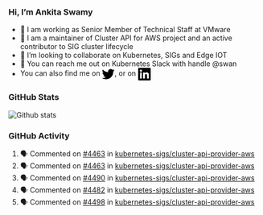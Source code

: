 ### Hi, I’m Ankita Swamy

- 💼 I am working as Senior Member of Technical Staff at VMware
- 👀 I am a maintainer of Cluster API for AWS project and an active contributor to SIG cluster lifecycle
- 💞️ I’m looking to collaborate on Kubernetes, SIGs and Edge IOT
- 💬 You can reach me out on Kubernetes Slack with handle @swan
- You can also find me on <a href="https://twitter.com/SwamyAnkita" target="blank"><img align="center" src="https://raw.githubusercontent.com/Ankitasw/Ankitasw/master/svg/twitter.svg" alt="Ankitasw" height="25" width="25" color="#1DA1f2" /></a>, or on <a href="https://www.linkedin.com/in/Ankitaswamy/" target="blank"><img align="center" src="https://raw.githubusercontent.com/Ankitasw/Ankitasw/master/svg/linkedin.svg" alt="Ankitasw" height="25" width="25" /></a>

### GitHub Stats
![Github stats](https://github-readme-stats.vercel.app/api?username=Ankitasw&count_private=true&show_icons=true&theme=tokyonight)

### GitHub Activity 
<!--START_SECTION:activity-->
1. 🗣 Commented on [#4463](https://github.com/kubernetes-sigs/cluster-api-provider-aws/pull/4463#issuecomment-1717036165) in [kubernetes-sigs/cluster-api-provider-aws](https://github.com/kubernetes-sigs/cluster-api-provider-aws)
2. 🗣 Commented on [#4463](https://github.com/kubernetes-sigs/cluster-api-provider-aws/pull/4463#issuecomment-1717035869) in [kubernetes-sigs/cluster-api-provider-aws](https://github.com/kubernetes-sigs/cluster-api-provider-aws)
3. 🗣 Commented on [#4490](https://github.com/kubernetes-sigs/cluster-api-provider-aws/pull/4490#issuecomment-1716988135) in [kubernetes-sigs/cluster-api-provider-aws](https://github.com/kubernetes-sigs/cluster-api-provider-aws)
4. 🗣 Commented on [#4482](https://github.com/kubernetes-sigs/cluster-api-provider-aws/pull/4482#issuecomment-1716114389) in [kubernetes-sigs/cluster-api-provider-aws](https://github.com/kubernetes-sigs/cluster-api-provider-aws)
5. 🗣 Commented on [#4498](https://github.com/kubernetes-sigs/cluster-api-provider-aws/pull/4498#issuecomment-1715982191) in [kubernetes-sigs/cluster-api-provider-aws](https://github.com/kubernetes-sigs/cluster-api-provider-aws)
<!--END_SECTION:activity-->
